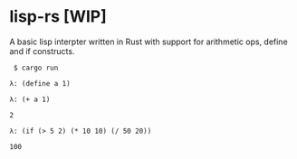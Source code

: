 # lisp-rs [WIP]

A basic lisp interpter written in Rust with support for arithmetic ops, define and if constructs.

` $ cargo run`

`λ: (define a 1)`

`λ: (+ a 1)`

`2`

`λ: (if (> 5 2) (* 10 10) (/ 50 20))`

`100`

